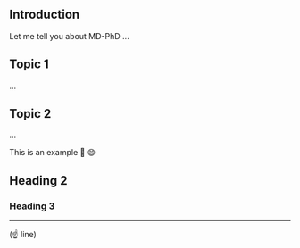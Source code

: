 ## Introduction

Let me tell you about MD-PhD ...

## Topic 1

...

## Topic 2

...

This is an example :fu: :smile:

## Heading 2

### Heading 3

---

(:point_up: line)
